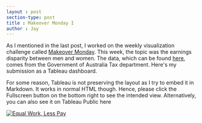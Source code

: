 ```yaml
---
layout : post
section-type: post
title : Makeover Monday I
author : Jay
---
```



As I mentioned in the last post, I worked on the weekly visualization challenge called <a href="https://makeovermonday.co.uk">Makeover Monday</a>.
This week, the topic was the earnings disparity between men and women. The data, which can be found <a href="http://www.makeovermonday.co.uk/data/">here</a>, comes from the Government of Australia Tax department.
Here's my submission as a Tableau dashboard.

For some reason, Tableau is not preserving the layout as I try to embed it in Markdown. It works in normal HTML though. Hence, please click the Fullscreen button on the bottom right to see the intended view. Alternatively, you can also see it on Tableau Public <a ref="https://public.tableau.com/views/GenderPayDisparity/Dashboard?:embed=y&:display_count=yes"> here </a>

<div>
<div class='tableauPlaceholder' id='viz1483894320435' style='position: relative'><noscript><a href='https:&#47;&#47;jparchure.github.io&#47;'><img alt='Equal Work, Less Pay ' src='https:&#47;&#47;public.tableau.com&#47;static&#47;images&#47;Ge&#47;GenderPayDisparity&#47;Dashboard&#47;1_rss.png' style='border: none' /></a></noscript><object class='tableauViz'  style='display:none;'><param name='host_url' value='https%3A%2F%2Fpublic.tableau.com%2F' /> <param name='site_root' value='' /><param name='name' value='GenderPayDisparity&#47;Dashboard' /><param name='tabs' value='no' /><param name='toolbar' value='yes' /><param name='static_image' value='https:&#47;&#47;public.tableau.com&#47;static&#47;images&#47;Ge&#47;GenderPayDisparity&#47;Dashboard&#47;1.png' /> <param name='animate_transition' value='yes' /><param name='display_static_image' value='yes' /><param name='display_spinner' value='yes' /><param name='display_overlay' value='yes' /><param name='display_count' value='yes' /></object></div>                <script type='text/javascript'>                    var divElement = document.getElementById('viz1483894320435');                    var vizElement = divElement.getElementsByTagName('object')[0];                    if ( divElement.offsetWidth > 800 ) { vizElement.style.width='80%';vizElement.style.height=(divElement.offsetWidth*0.75)+'px';} else if ( divElement.offsetWidth > 500 ) { vizElement.style.width='80%';vizElement.style.height=(divElement.offsetWidth*0.75)+'px';} else { vizElement.style.width='80%';vizElement.style.height=(divElement.offsetWidth*1.77)+'px';}                     var scriptElement = document.createElement('script');                    scriptElement.src = 'https://public.tableau.com/javascripts/api/viz_v1.js';                    vizElement.parentNode.insertBefore(scriptElement, vizElement);                </script>
</div>
